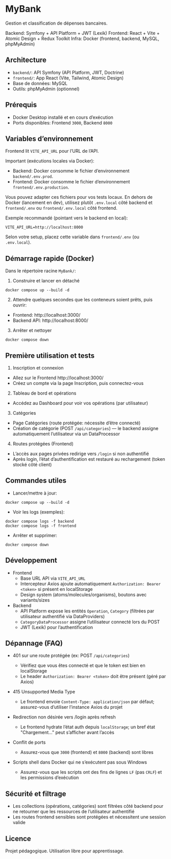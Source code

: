 # MyBank

Gestion et classification de dépenses bancaires.

Backend: Symfony + API Platform + JWT (Lexik)
Frontend: React + Vite + Atomic Design + Redux Toolkit
Infra: Docker (frontend, backend, MySQL, phpMyAdmin)


## Architecture
- `backend/`: API Symfony (API Platform, JWT, Doctrine)
- `frontend/`: App React (Vite, Tailwind, Atomic Design)
- Base de données: MySQL
- Outils: phpMyAdmin (optionnel)


## Prérequis
- Docker Desktop installé et en cours d’exécution
- Ports disponibles: Frontend `3000`, Backend `8000`


## Variables d’environnement
Frontend lit `VITE_API_URL` pour l’URL de l’API.

Important (exécutions locales via Docker):
- Backend: Docker consomme le fichier d’environnement `backend/.env.prod`.
- Frontend: Docker consomme le fichier d’environnement `frontend/.env.production`.
  
Vous pouvez adapter ces fichiers pour vos tests locaux. En dehors de Docker (lancement en dev), utilisez plutôt `.env.local` côté backend et `frontend/.env` ou `frontend/.env.local` côté frontend.

Exemple recommandé (pointant vers le backend en local):
```
VITE_API_URL=http://localhost:8000
```

Selon votre setup, placez cette variable dans `frontend/.env` (ou `.env.local`).


## Démarrage rapide (Docker)
Dans le répertoire racine `MyBank/`:

1) Construire et lancer en détaché
```
docker compose up --build -d
```

2) Attendre quelques secondes que les conteneurs soient prêts, puis ouvrir:
- Frontend: http://localhost:3000/
- Backend API: http://localhost:8000/

3) Arrêter et nettoyer
```
docker compose down
```


## Première utilisation et tests
1) Inscription et connexion
- Allez sur le Frontend http://localhost:3000/
- Créez un compte via la page Inscription, puis connectez-vous

2) Tableau de bord et opérations
- Accédez au Dashboard pour voir vos opérations (par utilisateur)

3) Catégories
- Page Catégories (route protégée: nécessite d’être connecté)
- Création de catégorie (POST `/api/categories`) — le backend assigne automatiquement l’utilisateur via un DataProcessor

4) Routes protégées (Frontend)
- L’accès aux pages privées redirige vers `/login` si non authentifié
- Après login, l’état d’authentification est restauré au rechargement (token stocké côté client)


## Commandes utiles
- Lancer/mettre à jour:
```
docker compose up --build -d
```

- Voir les logs (exemples):
```
docker compose logs -f backend
docker compose logs -f frontend
```

- Arrêter et supprimer:
```
docker compose down
```


## Développement
- Frontend
  - Base URL API via `VITE_API_URL`
  - Intercepteur Axios ajoute automatiquement `Authorization: Bearer <token>` si présent en localStorage
  - Design system (atoms/molecules/organisms), boutons avec variants/sizes
- Backend
  - API Platform expose les entités `Operation`, `Category` (filtrées par utilisateur authentifié via DataProviders)
  - `CategoryDataProcessor` assigne l’utilisateur connecté lors du POST
  - JWT (Lexik) pour l’authentification


## Dépannage (FAQ)
- 401 sur une route protégée (ex: POST `/api/categories`)
  - Vérifiez que vous êtes connecté et que le token est bien en localStorage
  - Le header `Authorization: Bearer <token>` doit être présent (géré par Axios)

- 415 Unsupported Media Type
  - Le frontend envoie `Content-Type: application/json` par défaut; assurez-vous d’utiliser l’instance Axios du projet

- Redirection non désirée vers /login après refresh
  - Le frontend hydrate l’état auth depuis `localStorage`; un bref état "Chargement..." peut s’afficher avant l’accès

- Conflit de ports
  - Assurez-vous que `3000` (frontend) et `8000` (backend) sont libres

- Scripts shell dans Docker qui ne s’exécutent pas sous Windows
  - Assurez-vous que les scripts ont des fins de lignes `LF` (pas `CRLF`) et les permissions d’exécution


## Sécurité et filtrage
- Les collections (opérations, catégories) sont filtrées côté backend pour ne retourner que les ressources de l’utilisateur authentifié
- Les routes frontend sensibles sont protégées et nécessitent une session valide


## Licence
Projet pédagogique. Utilisation libre pour apprentissage.
